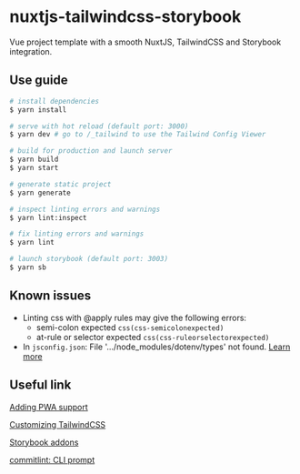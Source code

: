# nuxtjs-tailwindcss-storybook

Vue project template with a smooth NuxtJS, TailwindCSS and Storybook integration.

## Use guide

```bash
# install dependencies
$ yarn install

# serve with hot reload (default port: 3000)
$ yarn dev # go to /_tailwind to use the Tailwind Config Viewer

# build for production and launch server
$ yarn build
$ yarn start

# generate static project
$ yarn generate

# inspect linting errors and warnings
$ yarn lint:inspect

# fix linting errors and warnings
$ yarn lint

# launch storybook (default port: 3003)
$ yarn sb
```

## Known issues

- Linting css with @apply rules may give the following errors:
  - semi-colon expected `css(css-semicolonexpected)`
  - at-rule or selector expected `css(css-ruleorselectorexpected)`
- In `jsconfig.json`: File '.../node_modules/dotenv/types' not found. [Learn more](https://stackoverflow.com/questions/63124462/how-to-fix-file-node-modules-dotenv-types-not-found-error-coming-from-j)

## Useful link

[Adding PWA support](https://pwa.nuxtjs.org/)

[Customizing TailwindCSS](https://tailwindcss.com/docs/configuration)

[Storybook addons](https://storybook.js.org/docs/vue/configure/storybook-addon)

[commitlint: CLI prompt](https://commitlint.js.org/#/guides-use-prompt)
